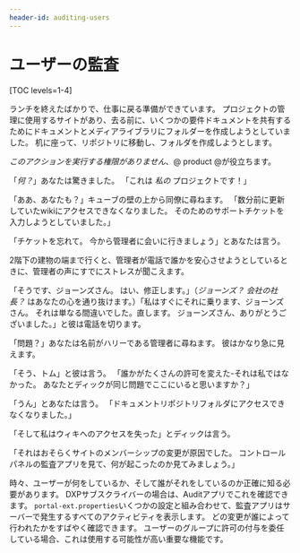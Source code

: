 ```yaml
---
header-id: auditing-users
---
```


# ユーザーの監査

[TOC levels=1-4]

ランチを終えたばかりで、仕事に戻る準備ができています。 プロジェクトの管理に使用するサイトがあり、去る前に、いくつかの要件ドキュメントを共有するためにドキュメントとメディアライブラリにフォルダーを作成しようとしていました。 机に座って、リポジトリに移動し、フォルダを作成しようとします。

*このアクションを実行する権限がありません*、@ product @が役立ちます。

「*何？*」あなたは驚きました。 「これは *私の* プロジェクトです！」

「ああ、あなたも？」キューブの壁の上から同僚に尋ねます。 「数分前に更新していたwikiにアクセスできなくなりました。 そのためのサポートチケットを入力しようとしていました。」

「チケットを忘れて。 今から管理者に会いに行きましょう」とあなたは言う。

2階下の建物の端まで行くと、管理者が電話で誰かを安心させようとしているときに、管理者の声にすでにストレスが聞こえます。

「そうです、ジョーンズさん。 はい、修正します。」（*ジョーンズ？ 会社の社長？* はあなたの心を通り抜けます。）「私はすぐにそれに乗ります、ジョーンズさん。 それは単なる間違いでした。直します。 ジョーンズさん、ありがとうございました。」と彼は電話を切ります。

「問題？」あなたは名前がハリーである管理者に尋ねます。 彼はかなり急に見えます。

「そう、トム」と彼は言う。 「誰かがたくさんの許可を変えた-それは私ではなかった。 あなたとディックが同じ問題でここにいると思いますか？」

「うん」とあなたは言う。 「ドキュメントリポジトリフォルダにアクセスできなくなりました。」

「そして私はウィキへのアクセスを失った」とディックは言う。

「それはおそらくサイトのメンバーシップの変更が原因でした。 コントロールパネルの監査アプリを見て、何が起こったのか見てみましょう。」

時々、ユーザーが何をしているか、そして誰がそれをしているのか正確に知る必要があります。 DXPサブスクライバーの場合は、Auditアプリでこれを確認できます。 `portal-ext.properties`いくつかの設定と組み合わせて、監査アプリはサーバーで発生するすべてのアクティビティを表示します。 どの変更が誰によって行われたかをすばやく確認できます。 ユーザーのグループに許可の付与を委任している場合、これは使用する可能性が高い重要な機能です。
